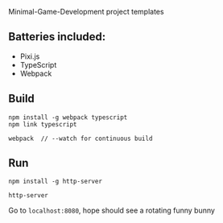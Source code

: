 Minimal-Game-Development project templates

## Batteries included:

+ Pixi.js
+ TypeScript
+ Webpack

## Build

```
npm install -g webpack typescript
npm link typescript

webpack  // --watch for continuous build
```

## Run
```
npm install -g http-server

http-server
```

Go to `localhost:8080`, hope should see a rotating funny bunny
